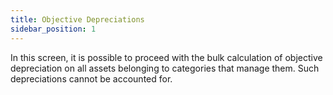 ```yaml
---
title: Objective Depreciations
sidebar_position: 1
---
```


In this screen, it is possible to proceed with the bulk calculation of objective depreciation on all assets belonging to categories that manage them. Such depreciations cannot be accounted for.